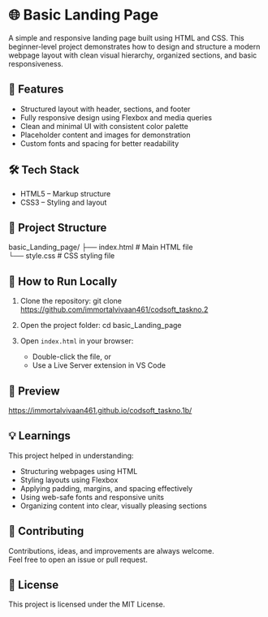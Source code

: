 # 🌐 Basic Landing Page

A simple and responsive landing page built using HTML and CSS. This beginner-level project demonstrates how to design and structure a modern webpage layout with clean visual hierarchy, organized sections, and basic responsiveness.

## 🚀 Features

- Structured layout with header, sections, and footer
- Fully responsive design using Flexbox and media queries
- Clean and minimal UI with consistent color palette
- Placeholder content and images for demonstration
- Custom fonts and spacing for better readability

## 🛠️ Tech Stack

- HTML5 – Markup structure
- CSS3 – Styling and layout

## 📂 Project Structure

basic_Landing_page/
├── index.html       # Main HTML file  
└── style.css        # CSS styling file

## 🔧 How to Run Locally

1. Clone the repository:
   git clone https://github.com/immortalvivaan461/codsoft_taskno.2

2. Open the project folder:
   cd basic_Landing_page

3. Open `index.html` in your browser:
   - Double-click the file, or
   - Use a Live Server extension in VS Code

## 📸 Preview

https://immortalvivaan461.github.io/codsoft_taskno.1b/

## 💡 Learnings

This project helped in understanding:
- Structuring webpages using HTML
- Styling layouts using Flexbox
- Applying padding, margins, and spacing effectively
- Using web-safe fonts and responsive units
- Organizing content into clear, visually pleasing sections

## 🤝 Contributing

Contributions, ideas, and improvements are always welcome.  
Feel free to open an issue or pull request.

## 📜 License

This project is licensed under the MIT License.
